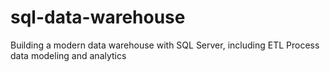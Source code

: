 # sql-data-warehouse
Building a modern data warehouse with SQL Server, including ETL Process data modeling and analytics
